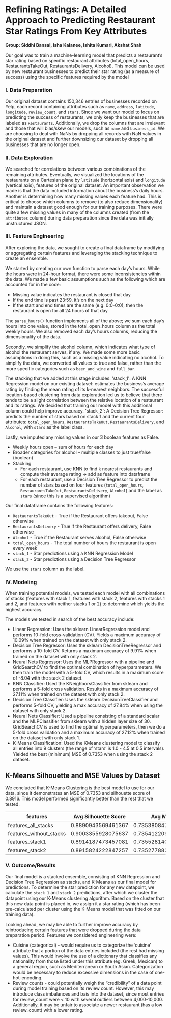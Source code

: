 # Refining Ratings: A Detailed Approach to Predicting Restaurant Star Ratings From Key Attributes
**Group: Siddhi Bansal, Isha Kalanee, Ishita Kumari, Akshat Shah**

Our goal was to train a machine-learning model that predicts a restaurant’s star rating based on specific restaurant attributes (total_open_hours, RestaurantsTakeOut, RestaurantsDelivery, Alcohol). This model can be used by new restaurant businesses to predict their star rating (as a measure of success) using the specific features required by the model

### I. Data Preparation
Our original dataset contains 150,346 entries of businesses recorded on Yelp, each record containing attributes such as `name`, `address`, `latitude`, `longitude`, `review_count`, and `stars`. Since we want our model to focus on predicting the success of restaurants, we only keep the businesses that are labeled as `Restaurants`. Additionally, we drop the columns that are irrelevant and those that will bias/skew our models, such as `name` and `business_id`. We are choosing to deal with NaNs by dropping all records with NaN values in the original dataset and further downsizing our dataset by dropping all businesses that are no longer open.

### II. Data Exploration
We searched for correlations between various combinations of the remaining attributes. Eventually, we visualized the locations of the restaurants on a Cartesian plane by `latitude` (horizontal axis) and `longitude` (vertical axis), features of the original dataset. An important observation we made is that the data included information about the business’s daily hours. Another is determining how many missing values each feature had. This is critical to choose which columns to remove (to also reduce dimensionality) and maintain a dataset good enough for our training purposes. There were quite a few missing values in many of the columns created (from the `attributes` column) during data preparation since the data was initially unstructured JSON.

### III. Feature Engineering
After exploring the data, we sought to create a final dataframe by modifying or aggregating certain features and leveraging the stacking technique to create an ensemble.

We started by creating our own function to parse each day’s hours. While the hours were in 24-hour format, there were some inconsistencies within the data. We made a few basic assumptions such as the following which are accounted for in the code:

- Missing value indicates the restaurant is closed that day
- If the end time is past 23:59, it’s on the next day
- If the start and end times are the same (e.g. 0:0-0:0), then the restaurant is open for all 24 hours of that day

The `parse_hours()` function implements all of the above; we sum each day’s hours into one value, stored in the total_open_hours column as the total weekly hours. We also removed each day’s hours columns, reducing the dimensionality of the data.

Secondly, we simplify the alcohol column, which indicates what type of alcohol the restaurant serves, if any. We made some more basic assumptions in doing this, such as a missing value indicating no alcohol. To simplify the data, we converted all values to true and false, rather than the more specific categories such as `beer_and_wine` and `full_bar`.

The stacking that we added at this stage includes:
'stack_1': A KNN Regression model on our existing dataset: estimates the business’s average rating by finding the mean rating of its k-nearest neighbors. The successful location-based clustering from data exploration led us to believe that there tends to be a slight correlation between the relative location of a restaurant and its ratings. We decided that training our model with this additional column could help improve accuracy.
'stack_2': A Decision Tree Regressor: predicts the number of stars based on stack 1 and the current four attributes: `total_open_hours`, `RestaurantsTakeOut`, `RestaurantsDelivery`, and `Alcohol`, with `stars` as the label class.

Lastly, we imputed any missing values in our 3 boolean features as False.

- Weekly hours open – sum of hours for each day
- Broader categories for alcohol – multiple classes to just true/false (boolean)
- Stacking
  - For each restaurant, use KNN to find k nearest restaurants and compute their average rating → add as feature into dataframe
  - For each restaurant, use a Decision Tree Regressor to predict the number of stars based on four features (`total_open_hours`, `RestaurantsTakeOut`, `RestaurantsDelivery`, `Alcohol`) 
    and the label as `stars` (since this is a supervised algorithm)

Our final dataframe contains the following features:
- `RestaurantsTakeOut` - True if the Restaurant offers takeout, False otherwise
- `RestaurantsDelivery` - True if the Restaurant offers delivery, False otherwise
- `Alcohol` - True if the Restaurant serves alcohol, False otherwise
- `total_open_hours` - The total number of hours the restaurant is open every week
- `stack_1` - Star predictions using a KNN Regression Model
- `stack_2` - Star predictions using a Decision Tree Regressor

We use the `stars` column as the label.

### IV. Modeling

When training potential models, we tested each model with all combinations of stacks (features with stack 1, features with stack 2, features with stacks 1 and 2, and features with neither stacks 1 or 2) to determine which yields the highest accuracy.

The models we tested in search of the best accuracy include:
- Linear Regression: Uses the sklearn LinearRegression model and performs 10-fold cross-validation (CV). Yields a maximum accuracy of 10.09% when trained on the dataset with only stack 2.
- Decision Tree Regressor: Uses the sklearn DecisionTreeRegressor and performs a 10-fold CV. Returns a maximum accuracy of 9.91% when trained on the dataset with only stack 2.
- Neural Nets Regressor: Uses the MLPRegressor with a pipeline and GridSearchCV to find the optimal combination of hyperparameters. We then train the model with a 5-fold CV, which results in a maximum score of -8.04 with the stack 2 dataset.
- KNN Classifier:  Used the KNeighborsClassifier from sklearn and performs a 5-fold cross validation. Results in a maximum accuracy of 27.11% when trained on the dataset with only stack 2.
- Decision Tree Classifier: Uses the sklearn DecisionTreeClassifier and performs 5-fold CV, yielding a max accuracy of 27.84% when using the dataset with only stack 2.
- Neural Nets Classifier: Used a pipeline consisting of a standard scalar and the MLPClassifier from sklearn with a hidden layer size of 30. GridSearchCV is used to find the optimal hyperparameters, then we do a 5-fold cross validation and a maximum accuracy of 27.12% when trained on the dataset with only stack 1.
- K-Means Classification: Used the KMeans clustering model to classify all entries into 9 clusters (the range of ‘stars’ is 1.0 - 4.5 at 0.5 intervals). Yielded the best (minimum) MSE of 0.7353 when using the stack 2 dataset.

## K-Means Silhouette and MSE Values by Dataset

We concluded that K-Means Clustering is the best model to use for our data, since it demonstrates an MSE of 0.7353 and silhouette score of 0.8916. This model performed significantly better than the rest that we tested.

| features                | Avg Silhouette Score | Avg MSE            |
| ----------------------- | ---------------------| ------------------ |
| features_all_stacks     | 0.8890943569461367   | 0.7353808474906784 |
| features_without_stacks | 0.9003355928075637   | 0.7354122095299801 |
| features_stack1         | 0.8914187473457081   | 0.7355281405860119 |
| features_stack2         | 0.8915824222847257   | 0.7352778823288092 |

### V. Outcome/Results

Our final model is a stacked ensemble, consisting of KNN Regression and Decision Tree Regression as stacks, and K-Means as our final model for predictions. To determine the star prediction for any new datapoint, we calculate the `stack_1` and `stack_2` predictions, after which we cluster the datapoint using our K-Means clustering algorithm. Based on the cluster that this new data point is placed in, we assign it a star rating (which has been pre-calculated per cluster using the K-Means model that was fitted on our training data).

Looking ahead, we may be able to further improve accuracy by reintroducing certain features that were dropped during the data preparation period. Features we considered engineering were:
- Cuisine (categorical) - would require us to categorize the ‘cuisine’ attribute that a portion of the data entries included (the rest had missing values). This would involve the use of a dictionary that classifies any nationality from those listed under this attribute (eg. Greek, Mexican) to a general region, such as Mediterranean or South Asian. Categorization would be necessary to reduce excessive dimensions in the case of one-hot-encoding.
- Review counts - could potentially weigh the “credibility” of a data point during model training based on its review count. However, this may introduce class imbalances and bais into the dataset, since most entries for review_count were < 10 with several outliers between 4,000-10,000. Additionally, it may be unfair to associate a newer restaurant (has a low review_count) with a lower rating.
